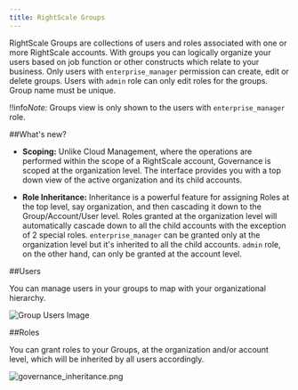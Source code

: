 ```yaml
---
title: RightScale Groups
---
```

RightScale Groups are collections of users and roles associated with one or more RightScale accounts. With groups you can logically organize your users based on job function or other constructs which relate to your business. Only users with <code>enterprise_manager</code> permission can create, edit or delete groups. Users with <code>admin</code> role can only edit roles for the groups. Group name must be unique.

!!info*Note:* Groups view is only shown to the users with `enterprise_manager` role.

##What's new?
  * **Scoping:** Unlike Cloud Management, where the operations are performed within the scope of a RightScale account, Governance is scoped at the organization level. The interface provides you with a top down view of the active organization and its child accounts.

  * **Role Inheritance:** Inheritance is a powerful feature for assigning Roles at the top level, say organization, and then cascading it down to the Group/Account/User level. Roles granted at the organization level will automatically cascade down to all the child accounts with the exception of 2 special roles. <code>enterprise_manager</code> can be granted only at the organization level but it's inherited to all the child accounts. <code>admin</code> role, on the other hand, can only be granted at the account level.

##Users

You can manage users in your groups to map with your organizational hierarchy.

![Group Users Image](/img/gov-group-users.png)

##Roles

You can grant roles to your Groups, at the organization and/or account level, which will be inherited by all users accordingly.

![governance_inheritance.png](/img/governance_inheritance.png)